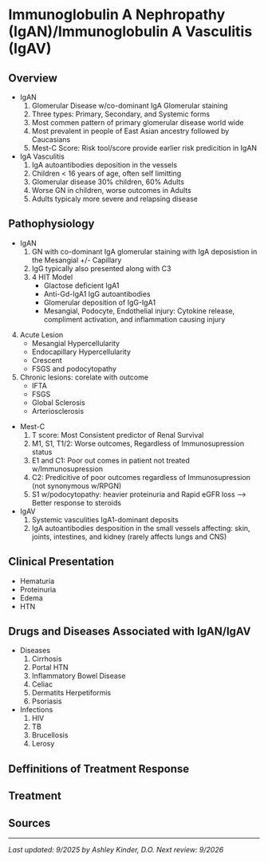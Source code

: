 # **Immunoglobulin A Nephropathy (IgAN)/Immunoglobulin A Vasculitis (IgAV)**
## **Overview**
 * IgAN
   1. Glomerular Disease w/co-dominant IgA Glomerular staining
   2. Three types: Primary, Secondary, and Systemic forms
   3. Most commen pattern of primary glomerular disease world wide
   4. Most prevalent in people of East Asian ancestry followed by Caucasians
   5. Mest-C Score: Risk tool/score provide earlier risk predicition in IgAN
 * IgA Vasculitis
   1. IgA autoantibodies deposition in the vessels
   2. Children < 16 years of age, often self limitting
   3. Glomerular disease 30% children, 60% Adults
   4. Worse GN in children, worse outcomes in Adults
   5. Adults typicaly more severe and relapsing disease
## **Pathophysiology**
 * IgAN
   1. GN with co-dominant IgA glomerular staining with IgA deposistion in the Mesangial +/- Capillary
   2. IgG typically also presented along with C3
   3. 4 HIT Model
      - Glactose deficient IgA1
      - Anti-Gd-IgA1 IgG autoantibodies
      - Glomerular deposition of IgG-IgA1
      - Mesangial, Podocyte, Endothelial injury: Cytokine release, compliment activation, and inflammation causing injury
  4. Acute Lesion
      - Mesangial Hypercellularity
      - Endocapillary Hypercellularity
      - Crescent
      - FSGS and podocytopathy
  5. Chronic lesions: corelate with outcome
     - IFTA
     - FSGS
     - Global Sclerosis
     - Arteriosclerosis
 * Mest-C
   1. T score: Most Consistent predictor of Renal Survival
   2. M1, S1, T1/2: Worse outcomes, Regardless of Immunosupression status
   3. E1 and C1: Poor out comes in patient not treated w/Immunosupression
   4. C2: Predicitive of poor outcomes regardless of Immunosupression (not synonymous w/RPGN)
   5. S1 w/podocytopathy: heavier proteinuria and Rapid eGFR loss --> Better response to steroids 
 * IgAV
   1. Systemic vasculities IgA1-dominant deposits
   2. IgA autoantibodies desposition in the small vessels affecting: skin, joints, intestines, and kidney (rarely affects lungs and CNS)
## **Clinical Presentation**
 * Hematuria
 * Proteinuria
 * Edema
 * HTN
## **Drugs and Diseases Associated with IgAN/IgAV**
* Diseases
  1. Cirrhosis
  2. Portal HTN
  3. Inflammatory Bowel Disease
  4. Celiac
  5. Dermatits Herpetiformis
  6. Psoriasis
* Infections
  1. HIV
  2. TB
  3. Brucellosis
  4. Lerosy 
## **Deffinitions of Treatment Response**
## **Treatment**
## **Sources**
---
*Last updated: 9/2025 by Ashley Kinder, D.O.*
*Next review: 9/2026*
